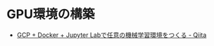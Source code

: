 # GPU環境の構築

 - [GCP + Docker + Jupyter Labで任意の機械学習環境をつくる - Qiita](https://qiita.com/kazuki_hayakawa/items/d14076fe07ae8b900930)
 